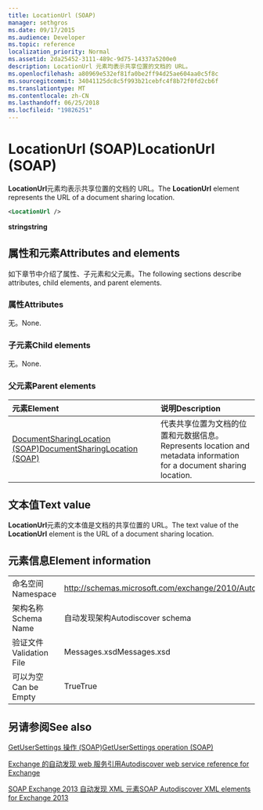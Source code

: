 ```yaml
---
title: LocationUrl (SOAP)
manager: sethgros
ms.date: 09/17/2015
ms.audience: Developer
ms.topic: reference
localization_priority: Normal
ms.assetid: 2da25452-3111-489c-9d75-14337a5200e0
description: LocationUrl 元素均表示共享位置的文档的 URL。
ms.openlocfilehash: a80969e532ef81fa0be2ff94d25ae604aa0c5f8c
ms.sourcegitcommit: 34041125dc8c5f993b21cebfc4f8b72f0fd2cb6f
ms.translationtype: MT
ms.contentlocale: zh-CN
ms.lasthandoff: 06/25/2018
ms.locfileid: "19826251"
---
```

# <a name="locationurl-soap"></a><span data-ttu-id="53103-103">LocationUrl (SOAP)</span><span class="sxs-lookup"><span data-stu-id="53103-103">LocationUrl (SOAP)</span></span>

<span data-ttu-id="53103-104">**LocationUrl**元素均表示共享位置的文档的 URL。</span><span class="sxs-lookup"><span data-stu-id="53103-104">The **LocationUrl** element represents the URL of a document sharing location.</span></span> 
  
```XML
<LocationUrl />
```

 <span data-ttu-id="53103-105">**string**</span><span class="sxs-lookup"><span data-stu-id="53103-105">**string**</span></span>
## <a name="attributes-and-elements"></a><span data-ttu-id="53103-106">属性和元素</span><span class="sxs-lookup"><span data-stu-id="53103-106">Attributes and elements</span></span>

<span data-ttu-id="53103-107">如下章节中介绍了属性、子元素和父元素。</span><span class="sxs-lookup"><span data-stu-id="53103-107">The following sections describe attributes, child elements, and parent elements.</span></span>
  
### <a name="attributes"></a><span data-ttu-id="53103-108">属性</span><span class="sxs-lookup"><span data-stu-id="53103-108">Attributes</span></span>

<span data-ttu-id="53103-109">无。</span><span class="sxs-lookup"><span data-stu-id="53103-109">None.</span></span>
  
### <a name="child-elements"></a><span data-ttu-id="53103-110">子元素</span><span class="sxs-lookup"><span data-stu-id="53103-110">Child elements</span></span>

<span data-ttu-id="53103-111">无。</span><span class="sxs-lookup"><span data-stu-id="53103-111">None.</span></span>
  
### <a name="parent-elements"></a><span data-ttu-id="53103-112">父元素</span><span class="sxs-lookup"><span data-stu-id="53103-112">Parent elements</span></span>

|<span data-ttu-id="53103-113">**元素**</span><span class="sxs-lookup"><span data-stu-id="53103-113">**Element**</span></span>|<span data-ttu-id="53103-114">**说明**</span><span class="sxs-lookup"><span data-stu-id="53103-114">**Description**</span></span>|
|:-----|:-----|
|[<span data-ttu-id="53103-115">DocumentSharingLocation (SOAP)</span><span class="sxs-lookup"><span data-stu-id="53103-115">DocumentSharingLocation (SOAP)</span></span>](documentsharinglocation-soap.md) <br/> |<span data-ttu-id="53103-116">代表共享位置为文档的位置和元数据信息。</span><span class="sxs-lookup"><span data-stu-id="53103-116">Represents location and metadata information for a document sharing location.</span></span>  <br/> |
   
## <a name="text-value"></a><span data-ttu-id="53103-117">文本值</span><span class="sxs-lookup"><span data-stu-id="53103-117">Text value</span></span>

<span data-ttu-id="53103-118">**LocationUrl**元素的文本值是文档的共享位置的 URL。</span><span class="sxs-lookup"><span data-stu-id="53103-118">The text value of the **LocationUrl** element is the URL of a document sharing location.</span></span> 
  
## <a name="element-information"></a><span data-ttu-id="53103-119">元素信息</span><span class="sxs-lookup"><span data-stu-id="53103-119">Element information</span></span>

|||
|:-----|:-----|
|<span data-ttu-id="53103-120">命名空间</span><span class="sxs-lookup"><span data-stu-id="53103-120">Namespace</span></span>  <br/> |http://schemas.microsoft.com/exchange/2010/Autodiscover  <br/> |
|<span data-ttu-id="53103-121">架构名称</span><span class="sxs-lookup"><span data-stu-id="53103-121">Schema Name</span></span>  <br/> |<span data-ttu-id="53103-122">自动发现架构</span><span class="sxs-lookup"><span data-stu-id="53103-122">Autodiscover schema</span></span>  <br/> |
|<span data-ttu-id="53103-123">验证文件</span><span class="sxs-lookup"><span data-stu-id="53103-123">Validation File</span></span>  <br/> |<span data-ttu-id="53103-124">Messages.xsd</span><span class="sxs-lookup"><span data-stu-id="53103-124">Messages.xsd</span></span>  <br/> |
|<span data-ttu-id="53103-125">可以为空</span><span class="sxs-lookup"><span data-stu-id="53103-125">Can be Empty</span></span>  <br/> |<span data-ttu-id="53103-126">True</span><span class="sxs-lookup"><span data-stu-id="53103-126">True</span></span>  <br/> |
   
## <a name="see-also"></a><span data-ttu-id="53103-127">另请参阅</span><span class="sxs-lookup"><span data-stu-id="53103-127">See also</span></span>



[<span data-ttu-id="53103-128">GetUserSettings 操作 (SOAP)</span><span class="sxs-lookup"><span data-stu-id="53103-128">GetUserSettings operation (SOAP)</span></span>](getusersettings-operation-soap.md)


[<span data-ttu-id="53103-129">Exchange 的自动发现 web 服务引用</span><span class="sxs-lookup"><span data-stu-id="53103-129">Autodiscover web service reference for Exchange</span></span>](autodiscover-web-service-reference-for-exchange.md)
  
[<span data-ttu-id="53103-130">SOAP Exchange 2013 自动发现 XML 元素</span><span class="sxs-lookup"><span data-stu-id="53103-130">SOAP Autodiscover XML elements for Exchange 2013</span></span>](soap-autodiscover-xml-elements-for-exchange-2013.md)

